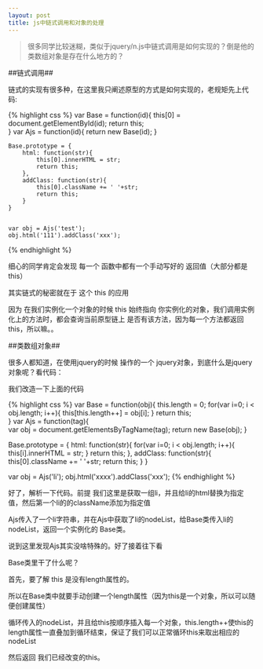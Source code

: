 ```yaml
---
layout: post
title: js中链式调用和对象的处理
---
```


> 很多同学比较迷糊，类似于jquery/n.js中链式调用是如何实现的？倒是他的类数组对象是存在什么地方的？

##链式调用##

链式的实现有很多种，在这里我只阐述原型的方式是如何实现的，老规矩先上代码:

{% highlight css %}
	var Base = function(id){
		this[0] = document.getElementById(id);
		return this;	 
	}
	var Ajs = function(id){
	  return new Base(id);
	}
	 
	Base.prototype = {
		html: function(str){
			this[0].innerHTML = str;
			return this;
		},
		addClass: function(str){
			this[0].className += ' '+str;
			return this;
		}
	}
	 
	 
	var obj = Ajs('test');
	obj.html('111').addClass('xxx');
{% endhighlight %}

细心的同学肯定会发现 每一个 函数中都有一个手动写好的 返回值（大部分都是this）

其实链式的秘密就在于 这个 this 的应用

因为 在我们实例化一个对象的时候 this 始终指向 你实例化的对象，我们调用实例化上的方法时，都会查询当前原型链上 是否有该方法，因为每一个方法都返回this，所以嘛。。

##类数组对象##

很多人都知道，在使用jquery的时候 操作的一个 jquery对象，到底什么是jquery对象呢？看代码：

我们改造一下上面的代码

{% highlight css %}
var Base = function(obj){
	this.length = 0;
	for(var i=0; i &lt; obj.length; i++){
		this[this.length++] = obj[i];
	}
	return this;	 
}
var Ajs = function(tag){	  
  var obj = document.getElementsByTagName(tag);
  return new Base(obj);
}
 
Base.prototype = {
	html: function(str){
		for(var i=0; i &lt; obj.length; i++){
			this[i].innerHTML = str;
		}
		return this;
	},
	addClass: function(str){
		this[0].className += ' '+str;
		return this;
	}
}
 
 
var obj = Ajs('li');
obj.html('xxxx').addClass('xxx');
{% endhighlight %}

好了，解析一下代码。前提 我们这里是获取一组li，并且给li的html替换为指定值，然后第一个li的的className添加为指定值

Ajs传入了一个li字符串，并在Ajs中获取了li的nodeList，给Base类传入li的nodeList，返回一个实例化的 Base类。

说到这里发现Ajs其实没啥特殊的。好了接着往下看

Base类里干了什么呢？

首先，要了解 this 是没有length属性的。

所以在Base类中就要手动创建一个length属性（因为this是一个对象，所以可以随便创建属性）

循环传入的nodeList，并且给this按顺序插入每一个对象，this.length++使this的length属性一直叠加到循环结束，保证了我们可以正常循环this来取出相应的nodeList

然后返回 我们已经改变的this。
